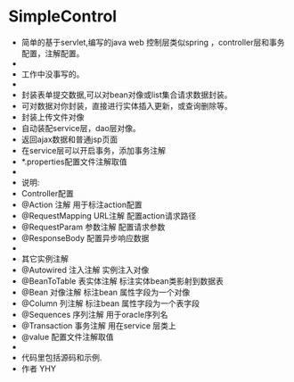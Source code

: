 # SimpleControl
* 简单的基于servlet,编写的java web 控制层类似spring ，controller层和事务配置，注解配置。 
* 
* 工作中没事写的。 
* 
* 封装表单提交数据,可以对bean对像或list集合请求数据封装。
* 可对数据对你封装，直接进行实体插入更新，或查询删除等。
* 封装上传文件对像
* 自动装配service层，dao层对像。 
* 返回ajax数据和普通jsp页面 
* 在service层可以开启事务，添加事务注解
* *.properties配置文件注解取值
* 
* 说明:
* Controller配置
* @Action			注解 用于标注action配置
* @RequestMapping	URL注解 配置action请求路径
* @RequestParam	参数注解 配置请求参数
* @ResponseBody	配置异步响应数据
* 
* 其它实例注解
* @Autowired	注入注解 实例注入对像
* @BeanToTable	表实体注解 标注实体bean类影射到数据表 
* @Bean		对像注解 标注bean 属性字段为一个对像
* @Column		列注解 标注bean 属性字段为一个表字段
* @Sequences	序列注解 用于oracle序列名
* @Transaction	事务注解 用在service 层类上
* @value 配置文件注解取值
* 
* 代码里包括源码和示例.
* 作者 YHY
